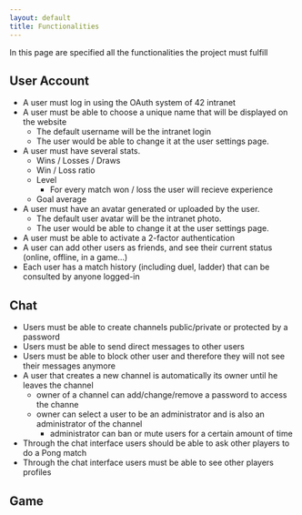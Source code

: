 ```yaml
---
layout: default
title: Functionalities 
---
```


In this page are specified all the functionalities the project must fulfill

## User Account

- A user must log in using the OAuth system of 42 intranet
- A user must be able to choose a unique name that will be displayed on the website
    - The default username will be the intranet login
    - The user would be able to change it at the user settings page.
- A user must have several stats.
    - Wins / Losses / Draws
    - Win / Loss ratio
    - Level
        - For every match won / loss the user will recieve experience
    - Goal average
- A user must have an avatar generated or uploaded by the user.
    - The default user avatar will be the intranet photo.
    - The user would be able to change it at the user settings page.
- A user must be able to activate a 2-factor authentication
- A user can add other users as friends, and see their current status (online, offline, in a game...)
- Each user has a match history (including duel, ladder) that can be consulted by anyone logged-in

## Chat

- Users must be able to create channels public/private or protected by a password
- Users must be able to send direct messages to other users
- Users must be able to block other user and therefore they will not see their messages anymore
- A user that creates a new channel is automatically its owner until he leaves the channel
    - owner of a channel can add/change/remove a password to access the channe
    - owner can select a user to be an administrator and is also an administrator of the channel
        - administrator can ban or mute users for a certain amount of time
- Through the chat interface users should be able to ask other players to do a Pong match
- Through the chat interface users must be able to see other players profiles

## Game
